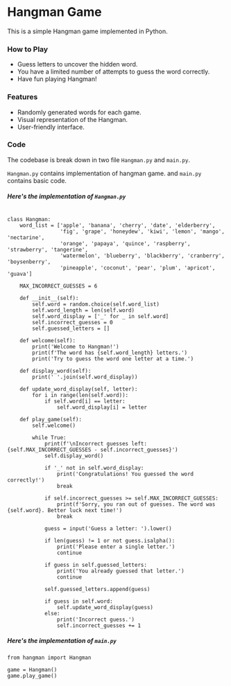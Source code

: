 # Hangman Game

This is a simple Hangman game implemented in Python. 

### How to Play

- Guess letters to uncover the hidden word.
- You have a limited number of attempts to guess the word correctly.
- Have fun playing Hangman!

### Features

- Randomly generated words for each game.
- Visual representation of the Hangman.
- User-friendly interface.

### Code

The codebase is break down in two file `Hangman.py` and `main.py`.

`Hangman.py` contains implementation of hangman game.
and `main.py` contains basic code.


##### Here's the implementation of `Hangman.py`

```import random

class Hangman:
    word_list = ['apple', 'banana', 'cherry', 'date', 'elderberry',
                 'fig', 'grape', 'honeydew', 'kiwi', 'lemon', 'mango', 'nectarine',
                 'orange', 'papaya', 'quince', 'raspberry', 'strawberry', 'tangerine',
                 'watermelon', 'blueberry', 'blackberry', 'cranberry', 'boysenberry',
                 'pineapple', 'coconut', 'pear', 'plum', 'apricot', 'guava']

    MAX_INCORRECT_GUESSES = 6

    def __init__(self):
        self.word = random.choice(self.word_list)
        self.word_length = len(self.word)
        self.word_display = ['_' for _ in self.word]
        self.incorrect_guesses = 0
        self.guessed_letters = []

    def welcome(self):
        print('Welcome to Hangman!')
        print(f'The word has {self.word_length} letters.')
        print('Try to guess the word one letter at a time.')

    def display_word(self):
        print(' '.join(self.word_display))

    def update_word_display(self, letter):
        for i in range(len(self.word)):
            if self.word[i] == letter:
                self.word_display[i] = letter

    def play_game(self):
        self.welcome()

        while True:
            print(f'\nIncorrect guesses left: {self.MAX_INCORRECT_GUESSES - self.incorrect_guesses}')
            self.display_word()

            if '_' not in self.word_display:
                print('Congratulations! You guessed the word correctly!')
                break

            if self.incorrect_guesses >= self.MAX_INCORRECT_GUESSES:
                print(f'Sorry, you ran out of guesses. The word was {self.word}. Better luck next time!')
                break

            guess = input('Guess a letter: ').lower()

            if len(guess) != 1 or not guess.isalpha():
                print('Please enter a single letter.')
                continue

            if guess in self.guessed_letters:
                print('You already guessed that letter.')
                continue

            self.guessed_letters.append(guess)

            if guess in self.word:
                self.update_word_display(guess)
            else:
                print('Incorrect guess.')
                self.incorrect_guesses += 1
 ```


##### Here's the implementation of `main.py`

```
from hangman import Hangman

game = Hangman()
game.play_game()
```
